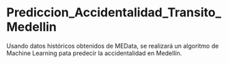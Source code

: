 # Prediccion_Accidentalidad_Transito_Medellin
Usando datos históricos obtenidos de MEData, se  realizará un algoritmo de Machine Learning pata predecir la accidentalidad en Medellín.
